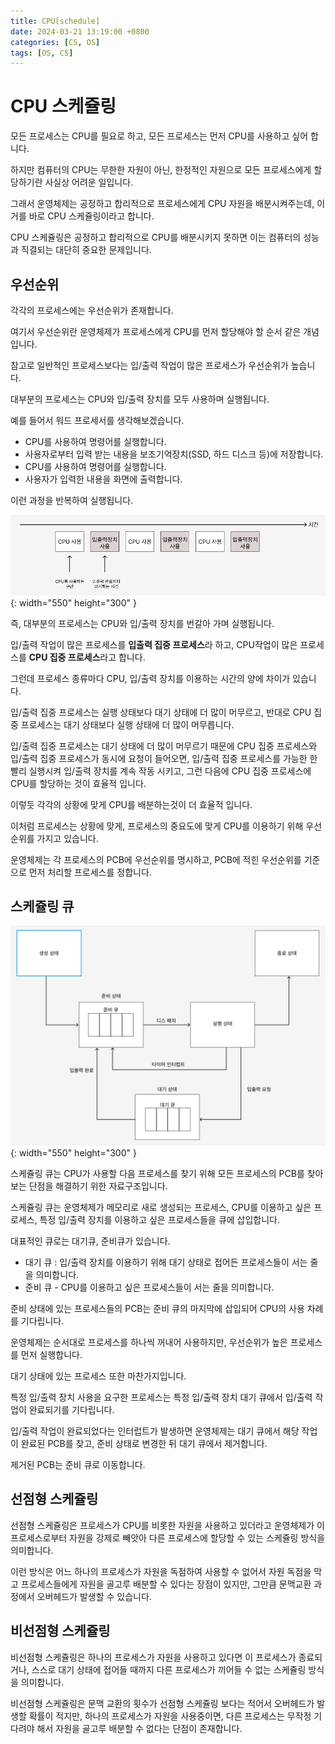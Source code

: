 ```yaml
---
title: CPU[schedule]
date: 2024-03-21 13:19:00 +0800
categories: [CS, OS]
tags: [OS, CS]
---
```

# CPU 스케쥴링
모든 프로세스는 CPU를 필요로 하고, 모든 프로세스는 먼저 CPU를 사용하고 싶어 합니다.   

하지만 컴퓨터의 CPU는 무한한 자원이 아닌, 한정적인 자원으로 모든 프로세스에게 할당하기란 사실상 어려운 일입니다.   

그래서 운영체제는 공정하고 합리적으로 프로세스에게 CPU 자원을 배분시켜주는데, 이거를 바로 CPU 스케쥴링이라고 합니다.  

CPU 스케쥴링은 공정하고 합리적으로 CPU를 배분시키지 못하면 이는 컴퓨터의 성능과 직결되는 대단히 중요한 문제입니다.  

## 우선순위

각각의 프로세스에는 우선순위가 존재합니다.   

여기서 우선순위란 운영체제가 프로세스에게 CPU를 먼저 할당해야 할 순서 같은 개념입니다.   

참고로 일반적인 프로세스보다는 입/출력 작업이 많은 프로세스가 우선순위가 높습니다.

대부분의 프로세스는 CPU와 입/출력 장치를 모두 사용하며 실행됩니다.  

예를 들어서 워드 프로세서를 생각해보겠습니다.

- CPU를 사용하여 명령어를 실행합니다.
- 사용자로부터 입력 받는 내용을 보조기억장치(SSD, 하드 디스크 등)에 저장합니다.
- CPU를 사용하여 명령어를 실행합니다.
- 사용자가 입력한 내용을 화면에 출력합니다.

이런 과정을 반복하여 실행됩니다.

![cpu-priority](/assets/img/os/CPU/cpu-priority.png){: width="550" height="300" }

즉, 대부분의 프로세스는 CPU와 입/출력 장치를 번갈아 가며 실행됩니다.

입/출력 작업이 많은 프로세스를 **입출력 집중 프로세스**라 하고, CPU작업이 많은 프로세스를 **CPU 집중 프로세스**라고 합니다.

그런데 프로세스 종류마다 CPU, 입/출력 장치를 이용하는 시간의 양에 차이가 있습니다.

입/출력 집중 프로세스는 실행 상태보다 대기 상태에 더 많이 머무르고, 반대로 CPU 집중 프로세스는 대기 상태보다 실행 상태에 더 많이 머무릅니다.

입/출력 집중 프로세스는 대기 상태에 더 많이 머무르기 때문에 CPU 집중 프로세스와 입/출력 집중 프로세스가 동시에 요청이 들어오면, 입/출력 집중 프로세스를 가능한 한 빨리 실행시켜 입/출력 장치를 계속 작동 시키고, 그런 다음에 CPU 집중 프로세스에 CPU를 할당하는 것이 효율적 입니다.  

이렇듯 각각의 상황에 맞게 CPU를 배분하는것이 더 효율적 입니다.

이처럼 프로세스는 상황에 맞게, 프로세스의 중요도에 맞게 CPU를 이용하기 위해 우선순위를 가지고 있습니다.

운영체제는 각 프로세스의 PCB에 우선순위를 명시하고, PCB에 적힌 우선순위를 기준으로 먼저 처리할 프로세스를 정합니다.

## 스케쥴링 큐

![cpu-schedule-queue](/assets/img/os/CPU/cpu-schedule-queue.png){: width="550" height="300" }

스케쥴링 큐는 CPU가 사용할 다음 프로세스를 찾기 위해 모든 프로세스의 PCB를 찾아보는 단점을 해결하기 위한 자료구조입니다. 

스케쥴링 큐는 운영체제가 메모리로 새로 생성되는 프로세스, CPU를 이용하고 싶은 프로세스, 특정 입/출력 장치를 이용하고 싶은 프로세스들을 큐에 삽입합니다.

대표적인 큐로는 대기큐, 준비큐가 있습니다.

- 대기 큐 : 입/출력 장치를 이용하기 위해 대기 상태로 접어든 프로세스들이 서는 줄을 의미합니다.
- 준비 큐 - CPU를 이용하고 싶은 프로세스들이 서는 줄을 의미합니다.

준비 상태에 있는 프로세스들의 PCB는 준비 큐의 마지막에 삽입되어 CPU의 사용 차례를 기다립니다.  

운영체제는 순서대로 프로세스를 하나씩 꺼내어 사용하지만, 우선순위가 높은 프로세스를 먼저 실행합니다.

대기 상태에 있는 프로세스 또한 마찬가지입니다.

특정 입/출력 장치 사용을 요구한 프로세스는 특정 입/출력 장치 대기 큐에서 입/출력 작업이 완료되기를 기다립니다.  

입/출력 작업이 완료되었다는 인터럽트가 발생하면 운영체제는 대기 큐에서 해당 작업이 완료된 PCB를 찾고, 준비 상태로 변경한 뒤 대기 큐에서 제거합니다.

제거된 PCB는 준비 큐로 이동합니다.

## 선점형 스케쥴링

선점형 스케쥴링은  프로세스가 CPU를 비롯한 자원을 사용하고 있더라고 운영체제가 이 프로세스로부터 자원을 강제로 빼앗아 다른 프로세스에 할당할 수 있는 스케쥴링 방식을 의미합니다. 

이런 방식은 어느 하나의 프로세스가 자원을 독점하여 사용할 수 없어서 자원 독점을 막고 프로세스들에게 자원을 골고루 배분할 수 있다는 장점이 있지만, 그만큼 문맥교환 과정에서 오버헤드가 발생할 수 있습니다.

## 비선점형 스케쥴링

비선점형 스케쥴링은 하나의 프로세스가 자원을 사용하고 있다면 이 프로세스가 종료되거나, 스스로 대기 상태에 접어들 때까지 다른 프로세스가 끼어들 수 없는 스케쥴링 방식을 의미합니다. 

 

비선점형 스케쥴링은 문맥 교환의 횟수가 선점형 스케쥴링 보다는 적어서 오버헤드가 발생할 확률이 적지만, 하나의 프로세스가 자원을 사용중이면, 다른 프로세스는 무작정 기다려야 해서 자원을 골고루 배분할 수 없다는 단점이 존재합니다.